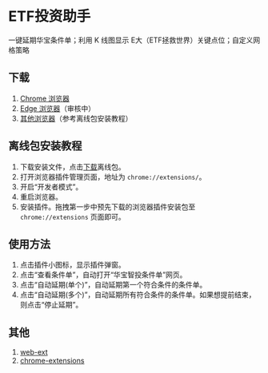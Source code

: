 # ETF投资助手

一键延期华宝条件单；利用 K 线图显示 E大（ETF拯救世界）关键点位；自定义网格策略

## 下载

1. [Chrome 浏览器](https://chromewebstore.google.com/detail/%E5%8D%8E%E5%AE%9D%E6%9D%A1%E4%BB%B6%E5%8D%95%E5%8A%A9%E6%89%8B/peeidnfboehmmandoghpbhgmadegikaf)
2. [Edge 浏览器]()（审核中）
3. [其他浏览器](https://www.maxmeng.top/files/hb-helper.crx.zip)（参考离线包安装教程）

## 离线包安装教程

1. 下载安装文件，点击[下载](https://www.maxmeng.top/files/hb-helper.crx.zip)离线包。
2. 打开浏览器插件管理页面，地址为 `chrome://extensions/`。
3. 开启“开发者模式”。
4. 重启浏览器。
5. 安装插件。拖拽第一步中预先下载的浏览器插件安装包至 `chrome://extensions` 页面即可。

## 使用方法

1. 点击插件小图标，显示插件弹窗。
2. 点击“查看条件单”，自动打开“华宝智投条件单”网页。
3. 点击“自动延期(单个)”，自动延期第一个符合条件的条件单。
4. 点击“自动延期(多个)”，自动延期所有符合条件的条件单。如果想提前结束，则点击“停止延期”。

## 其他

1. [web-ext](https://extensionworkshop.com/documentation/develop/getting-started-with-web-ext/)
2. [chrome-extensions](https://developer.chrome.com/docs/extensions/mv3/architecture-overview/)
